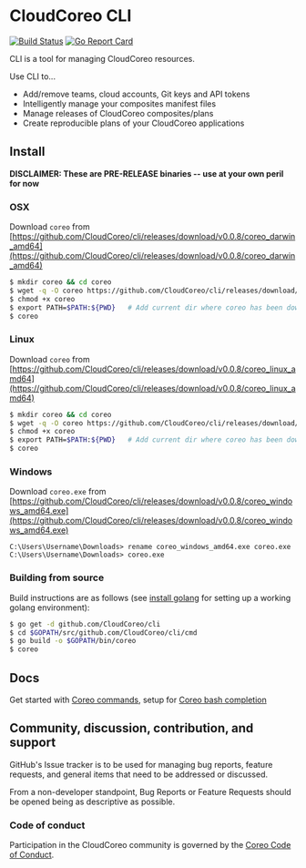 # CloudCoreo CLI

[![Build Status](https://travis-ci.org/CloudCoreo/cli.svg?branch=master)](https://travis-ci.org/CloudCoreo/cli)
[![Go Report Card](https://goreportcard.com/badge/github.com/CloudCoreo/cli)](https://goreportcard.com/report/github.com/CloudCoreo/cli)

CLI is a tool for managing CloudCoreo resources. 

Use CLI to...

- Add/remove teams, cloud accounts, Git keys and API tokens
- Intelligently manage your composites manifest files
- Manage releases of CloudCoreo composites/plans
- Create reproducible plans of your CloudCoreo applications

## Install

**DISCLAIMER: These are PRE-RELEASE binaries -- use at your own peril for now**

### OSX

Download `coreo` from [https://github.com/CloudCoreo/cli/releases/download/v0.0.8/coreo_darwin_amd64](https://github.com/CloudCoreo/cli/releases/download/v0.0.8/coreo_darwin_amd64)

```sh
$ mkdir coreo && cd coreo
$ wget -q -O coreo https://github.com/CloudCoreo/cli/releases/download/v0.0.8/coreo_darwin_amd64
$ chmod +x coreo
$ export PATH=$PATH:${PWD}   # Add current dir where coreo has been downloaded to
$ coreo
```

### Linux

Download `coreo` from [https://github.com/CloudCoreo/cli/releases/download/v0.0.8/coreo_linux_amd64](https://github.com/CloudCoreo/cli/releases/download/v0.0.8/coreo_linux_amd64)

```sh
$ mkdir coreo && cd coreo
$ wget -q -O coreo https://github.com/CloudCoreo/cli/releases/download/v0.0.8/coreo_linux_amd64
$ chmod +x coreo
$ export PATH=$PATH:${PWD}   # Add current dir where coreo has been downloaded to
$ coreo
```

### Windows

Download `coreo.exe` from [https://github.com/CloudCoreo/cli/releases/download/v0.0.8/coreo_windows_amd64.exe](https://github.com/CloudCoreo/cli/releases/download/v0.0.8/coreo_windows_amd64.exe)

```
C:\Users\Username\Downloads> rename coreo_windows_amd64.exe coreo.exe
C:\Users\Username\Downloads> coreo.exe
```

### Building from source

Build instructions are as follows (see [install golang](https://docs.minio.io/docs/how-to-install-golang) for setting up a working golang environment):

```sh
$ go get -d github.com/CloudCoreo/cli
$ cd $GOPATH/src/github.com/CloudCoreo/cli/cmd
$ go build -o $GOPATH/bin/coreo
$ coreo
```

## Docs

Get started with [Coreo commands](docs/coreo/coreo.md), setup for [Coreo bash completion](docs/bash-completion.md)

## Community, discussion, contribution, and support

GitHub's Issue tracker is to be used for managing bug reports, feature requests, and general items that need to be addressed or discussed.

From a non-developer standpoint, Bug Reports or Feature Requests should be opened being as descriptive as possible.

### Code of conduct

Participation in the CloudCoreo community is governed by the [Coreo Code of Conduct](code-of-conduct.md).
